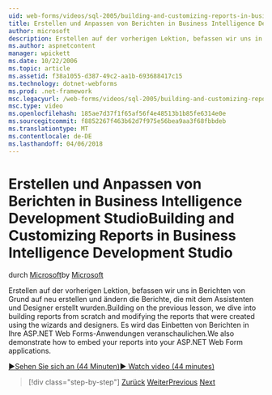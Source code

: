 ```yaml
---
uid: web-forms/videos/sql-2005/building-and-customizing-reports-in-business-intelligence-development-studio
title: Erstellen und Anpassen von Berichten in Business Intelligence Development Studio | Microsoft Docs
author: microsoft
description: Erstellen auf der vorherigen Lektion, befassen wir uns in Berichten von Grund auf neu erstellen und ändern die Berichte, die mit dem Assistenten und Designer erstellt wurden. Wir ein...
ms.author: aspnetcontent
manager: wpickett
ms.date: 10/22/2006
ms.topic: article
ms.assetid: f38a1055-d387-49c2-aa1b-693688417c15
ms.technology: dotnet-webforms
ms.prod: .net-framework
msc.legacyurl: /web-forms/videos/sql-2005/building-and-customizing-reports-in-business-intelligence-development-studio
msc.type: video
ms.openlocfilehash: 185ae7d37f1f65af56f4e48513b1b85fe6314e0e
ms.sourcegitcommit: f8852267f463b62d7f975e56bea9aa3f68fbbdeb
ms.translationtype: MT
ms.contentlocale: de-DE
ms.lasthandoff: 04/06/2018
---
```

<a name="building-and-customizing-reports-in-business-intelligence-development-studio"></a><span data-ttu-id="fe4c0-104">Erstellen und Anpassen von Berichten in Business Intelligence Development Studio</span><span class="sxs-lookup"><span data-stu-id="fe4c0-104">Building and Customizing Reports in Business Intelligence Development Studio</span></span>
====================
<span data-ttu-id="fe4c0-105">durch [Microsoft](https://github.com/microsoft)</span><span class="sxs-lookup"><span data-stu-id="fe4c0-105">by [Microsoft](https://github.com/microsoft)</span></span>

<span data-ttu-id="fe4c0-106">Erstellen auf der vorherigen Lektion, befassen wir uns in Berichten von Grund auf neu erstellen und ändern die Berichte, die mit dem Assistenten und Designer erstellt wurden.</span><span class="sxs-lookup"><span data-stu-id="fe4c0-106">Building on the previous lesson, we dive into building reports from scratch and modifying the reports that were created using the wizards and designers.</span></span> <span data-ttu-id="fe4c0-107">Es wird das Einbetten von Berichten in Ihre ASP.NET Web Forms-Anwendungen veranschaulichen.</span><span class="sxs-lookup"><span data-stu-id="fe4c0-107">We also demonstrate how to embed your reports into your ASP.NET Web Form applications.</span></span>

[<span data-ttu-id="fe4c0-108">&#9654;Sehen Sie sich an (44 Minuten)</span><span class="sxs-lookup"><span data-stu-id="fe4c0-108">&#9654; Watch video (44 minutes)</span></span>](https://channel9.msdn.com/Blogs/ASP-NET-Site-Videos/building-and-customizing-reports-in-business-intelligence-development-studio)

> [!div class="step-by-step"]
> <span data-ttu-id="fe4c0-109">[Zurück](getting-started-with-reporting-services.md)
> [Weiter](creating-and-using-stored-procedures.md)</span><span class="sxs-lookup"><span data-stu-id="fe4c0-109">[Previous](getting-started-with-reporting-services.md)
[Next](creating-and-using-stored-procedures.md)</span></span>
